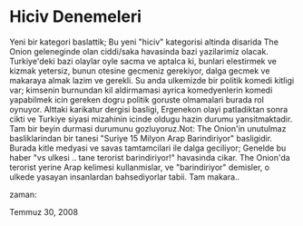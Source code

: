 # Hiciv Denemeleri
Yeni bir kategori baslattik; Bu yeni "hiciv" kategorisi altinda disarida The Onion geleneginde olan ciddi/saka havasinda bazi yazilarimiz olacak. Turkiye'deki bazi olaylar oyle sacma ve aptalca ki, bunlari elestirmek ve kizmak yetersiz, bunun otesine gecmeniz gerekiyor, dalga gecmek ve makaraya almak lazim ve gerekli. Su anda ulkemizde bir politik komedi kitligi var; kimsenin burnundan kil aldirmamasi ayrica komedyenlerin komedi yapabilmek icin gereken dogru politik goruste olmamalari burada rol oynuyor. Alttaki karikatur dergisi basligi, Ergenekon olayi patladiktan sonra cikti ve Turkiye siyasi mizahinin icinde oldugu hazin durumu yansitmaktadir. Tam bir beyin durmasi durumunu gozluyoruz.Not: The Onion'in unutulmaz basliklarindan bir tanesi "Suriye 15 Milyon Arap Barindiriyor" basligidir. Burada kitle medyasi ve savas tamtamcilari ile dalga geciliyor; Genelde bu haber "vs ulkesi .. tane terorist barindiriyor!" havasinda cikar. The Onion'da terorist yerine Arap kelimesi kullanmislar, ve "barindiriyor" demisler, o ulkede yasayan insanlardan bahsediyorlar tabii. Tam makara..







zaman:

Temmuz 30, 2008










